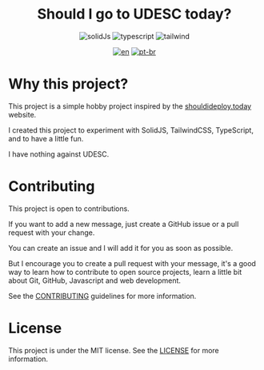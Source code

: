 <h1 align="center">
  <br>
    Should I go to UDESC today?
  <br>
</h1>

<p align="center">
    <img src="https://img.shields.io/badge/SolidJS-2c4f7c?style=for-the-badge&logo=solid&logoColor=c8c9cb" alt="solidJs">
    <img src="https://img.shields.io/badge/typescript-%23007ACC.svg?style=for-the-badge&logo=typescript&logoColor=white" alt="typescript">
    <img src="https://img.shields.io/badge/tailwindcss-%2338B2AC.svg?style=for-the-badge&logo=tailwind-css&logoColor=white" alt="tailwind">
</p>

<div align='center'>

[![en](https://img.shields.io/badge/lang-en-red.svg)](https://github.com/EMachad0/devo-ir-pra-udesc-hoje/blob/master/README.en.md)
[![pt-br](https://img.shields.io/badge/lang-pt--br-green.svg)](https://github.com/EMachad0/devo-ir-pra-udesc-hoje/blob/master/README.md)

</div>

# Why this project?

This project is a simple hobby project inspired by the [shouldideploy.today](https://shouldideploy.today/) website.

I created this project to experiment with SolidJS, TailwindCSS, TypeScript, and to have a little fun.

I have nothing against UDESC.

# Contributing

This project is open to contributions.

If you want to add a new message, just create a GitHub issue or a pull request with your change.

You can create an issue and I will add it for you as soon as possible.

But I encourage you to create a pull request with your message, it's a good way to learn how to contribute to open source projects, learn a little bit about Git, GitHub, Javascript and web development.

See the [CONTRIBUTING](/docs/contributing.md) guidelines for more information.

# License

This project is under the MIT license. See the [LICENSE](LICENSE) for more information.
